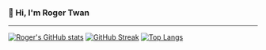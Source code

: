 ### 👋 Hi, I'm Roger Twan
---
[![Roger's GitHub stats](https://github-readme-stats.vercel.app/api?username=roger-twan&show_icons=true)](https://github.com/roger-twan)
[![GitHub Streak](https://streak-stats.demolab.com?user=roger-twan&theme=tokyonight_duo&border=E4E2E2&stroke=E4E2E2&ring=4382E5&fire=4382E5&currStreakNum=4382E5&sideNums=4382E5&currStreakLabel=454D57&sideLabels=454D57&dates=999999)](https://github.com/toger-twan)
[![Top Langs](https://github-readme-stats.vercel.app/api/top-langs/?username=roger-twan)](https://github.com/roger-twan)
<!--
**Roger-twan/Roger-twan** is a ✨ _special_ ✨ repository because its `README.md` (this file) appears on your GitHub profile.

Here are some ideas to get you started:

- 🔭 I’m currently working on ...
- 🌱 I’m currently learning ...
- 👯 I’m looking to collaborate on ...
- 🤔 I’m looking for help with ...
- 💬 Ask me about ...
- 📫 How to reach me: ...
- 😄 Pronouns: ...
- ⚡ Fun fact: ...
-->
